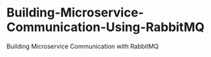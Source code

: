 # Building-Microservice-Communication-Using-RabbitMQ
Building Microservice Communication with RabbitMQ
